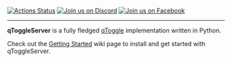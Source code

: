[![Actions Status](https://github.com/qtoggle/qtoggleserver/workflows/Main/badge.svg)](https://github.com/qtoggle/qtoggleserver/actions)
[![Join us on Discord](https://img.shields.io/discord/742719160865521714)](https://discord.gg/wwYn3jJNPM)
[![Join us on Facebook](https://img.shields.io/badge/chat-facebook-blue)](http://facebook.com/qtoggle)

---


**qToggleServer** is a fully fledged [qToggle](https://github.com/qtoggle/docs) implementation written in Python.

Check out the [Getting Started](https://github.com/qtoggle/qtoggleserver/wiki/Getting-Started) wiki page to install and get started with qToggleServer.
